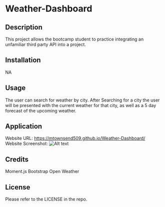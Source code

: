 # Weather-Dashboard


## Description


This project allows the bootcamp student to practice integrating an unfamiliar third party API into a project.


## Installation


NA


## Usage


The user can search for weather by city. After Searching for a city the user will be presented with the current weather for that city, as well as a 5 day forecast of the upcoming weather.


## Application


Website URL: https://mtownsend509.github.io/Weather-Dashboard/
Website Screenshot: ![Alt text](../../../../../c:/Users/Juice%20Jabrony/Pictures/weather.PNG)


## Credits


Moment.js
Bootstrap
Open Weather


## License


Please refer to the LICENSE in the repo.